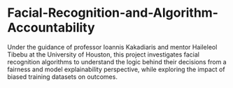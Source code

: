 # Facial-Recognition-and-Algorithm-Accountability
Under the guidance of professor Ioannis Kakadiaris and mentor Haileleol Tibebu at the University of Houston, this project investigates facial recognition algorithms to understand the logic behind their decisions from a fairness and model explainability perspective, while exploring the impact of biased training datasets on outcomes.
